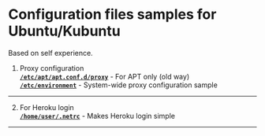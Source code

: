 # Configuration files samples for Ubuntu/Kubuntu
Based on self experience.
1. Proxy configuration    
[**`/etc/apt/apt.conf.d/proxy`**](https://github.com/wildfielded/samples-ubuntu/blob/master/etc/apt/apt.conf.d/proxy) - For APT only (old way)    
[**`/etc/environment`**](https://github.com/wildfielded/samples-ubuntu/blob/master/etc/environment) - System-wide proxy configuration sample    
----
2. For Heroku login    
[**`/home/user/.netrc`**](https://github.com/wildfielded/samples-ubuntu/blob/master/home/user/.netrc) - Makes Heroku login simple    
----
